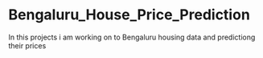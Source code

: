 # Bengaluru_House_Price_Prediction
In this projects i am working on to Bengaluru housing data and predictiong their prices
